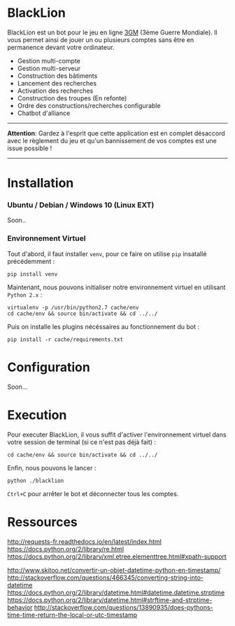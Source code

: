 # BlackLion

BlackLion est un bot pour le jeu en ligne [3GM](http://www.3gm.fr/) (3ème Guerre Mondiale). Il vous permet ainsi de jouer un ou plusieurs comptes sans être en permanence devant votre ordinateur.

* Gestion multi-compte
* Gestion multi-serveur
* Construction des bâtiments
* Lancement des recherches
* Activation des recherches
* Construction des troupes (En refonte)
* Ordre des constructions/recherches configurable
* Chatbot d'alliance

---

**Attention**: Gardez à l'esprit que cette application est en complet désaccord avec le règlement du jeu et qu'un bannissement de vos comptes est une issue possible !

---

# Installation

### Ubuntu / Debian / Windows 10 (Linux EXT)

Soon..

### Environnement Virtuel

Tout d'abord, il faut installer `venv`, pour ce faire on utilise `pip` insatallé précédemment :

```
pip install venv
```

Maintenant, nous pouvons initialiser notre environnement virtuel en utilisant `Python 2.x` :

```
virtualenv -p /usr/bin/python2.7 cache/env
cd cache/env && source bin/activate && cd ../../
```

Puis on installe les plugins nécéssaires au fonctionnement du bot :

```
pip install -r cache/requirements.txt
```

# Configuration

Soon...

# Execution

Pour executer BlackLion, il vous suffit d'activer l'environnement virtuel dans votre session de terminal (si ce n'est pas déjà fait) :

```
cd cache/env && source bin/activate && cd ../../
```

Enfin, nous pouvons le lancer :

```
python ./blacklion
```

`Ctrl+C` pour arrêter le bot et déconnecter tous les comptes.

# Ressources

http://requests-fr.readthedocs.io/en/latest/index.html
https://docs.python.org/2/library/re.html
https://docs.python.org/2/library/xml.etree.elementtree.html#xpath-support

http://www.skitoo.net/convertir-un-objet-datetime-python-en-timestamp/
http://stackoverflow.com/questions/466345/converting-string-into-datetime
https://docs.python.org/2/library/datetime.html#datetime.datetime.strptime
https://docs.python.org/2/library/datetime.html#strftime-and-strptime-behavior
http://stackoverflow.com/questions/13890935/does-pythons-time-time-return-the-local-or-utc-timestamp
